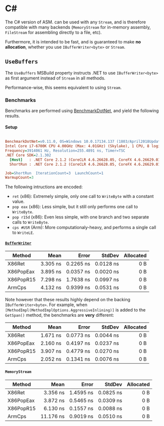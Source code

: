 C#
==

The C# version of ASM. can be used with any `Stream`, and is therefore
compatible with many backends (`MemoryStream` for in-memory assembly,
`FileStream` for assembling directly to a file, etc).

Furthermore, it is intended to be fast, and is guaranteed to make **no
allocation**, whether you use `IBufferWriter<byte>` or `Stream`.

## `UseBuffers`
The `UseBuffers` MSBuild property instructs .NET to use `IBufferWriter<byte>`
as first argument instead of `Stream` in all methods.

Performance-wise, this seems equivalent to using `Stream`.

### Benchmarks
Benchmarks are performed using [BenchmarkDotNet](https://github.com/dotnet/BenchmarkDotNet), and yield the following results.

#### Setup
``` ini

BenchmarkDotNet=v0.11.0, OS=Windows 10.0.17134.137 (1803/April2018Update/Redstone4)
Intel Core i7-6700K CPU 4.00GHz (Max: 4.01GHz) (Skylake), 1 CPU, 8 logical and 4 physical cores
Frequency=3914061 Hz, Resolution=255.4891 ns, Timer=TSC
.NET Core SDK=2.1.302
  [Host]   : .NET Core 2.1.2 (CoreCLR 4.6.26628.05, CoreFX 4.6.26629.01), 64bit RyuJIT
  ShortRun : .NET Core 2.1.2 (CoreCLR 4.6.26628.05, CoreFX 4.6.26629.01), 64bit RyuJIT

Job=ShortRun  IterationCount=3  LaunchCount=1  
WarmupCount=3  

```

The following intructions are encoded:
- `ret` (x86): Extremely simple, only one call to `WriteByte` with a constant value.
- `pop eax` (x86): Less simple, but it still only performs one call to `WriteByte`.
- `pop r15d` (x86): Even less simple, with one branch and two separate calls to `WriteByte`.
- `cps #USR` (Arm): More computationaly-heavy, and performs a single call to `WriteLE`.

#### [`BufferWriter`](Asm.Net.Tests/BufferWriter.cs)
|    Method |     Mean |     Error |    StdDev | Allocated |
|---------- |---------:|----------:|----------:|----------:|
|    X86Ret | 3.305 ns | 0.2265 ns | 0.0128 ns |       0 B |
| X86PopEax | 3.895 ns | 0.0357 ns | 0.0020 ns |       0 B |
| X86PopR15 | 7.298 ns | 1.7638 ns | 0.0997 ns |       0 B |
|    ArmCps | 4.132 ns | 0.9399 ns | 0.0531 ns |       0 B |

Note however that these results highly depend on the backing `IBufferWriter<byte>`. For example,
when `[MethodImpl(MethodImplOptions.AggressiveInlining)]` is added to the `GetSpan()` method, the
benchmarks are **very** different:

|    Method |     Mean |     Error |    StdDev | Allocated |
|---------- |---------:|----------:|----------:|----------:|
|    X86Ret | 1.671 ns | 0.0773 ns | 0.0044 ns |       0 B |
| X86PopEax | 2.160 ns | 0.4197 ns | 0.0237 ns |       0 B |
| X86PopR15 | 3.907 ns | 0.4779 ns | 0.0270 ns |       0 B |
|    ArmCps | 2.052 ns | 0.1341 ns | 0.0076 ns |       0 B |

#### `MemoryStream`
|    Method |      Mean |     Error |    StdDev | Allocated |
|---------- |----------:|----------:|----------:|----------:|
|    X86Ret |  3.356 ns | 1.4595 ns | 0.0825 ns |       0 B |
| X86PopEax |  3.872 ns | 0.5465 ns | 0.0309 ns |       0 B |
| X86PopR15 |  6.130 ns | 0.1557 ns | 0.0088 ns |       0 B |
|    ArmCps | 11.176 ns | 0.9019 ns | 0.0510 ns |       0 B |
